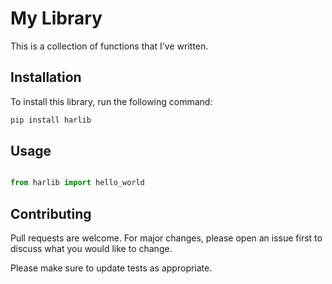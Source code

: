<!-- Write a README.md file for my python library harlib -->
<!-- It contains a collection of functions that I've written -->

# My Library

This is a collection of functions that I've written.

## Installation

To install this library, run the following command:

```bash
pip install harlib
```

## Usage

```python

from harlib import hello_world
```

## Contributing

Pull requests are welcome. For major changes, please open an issue first to discuss what you would like to change.

Please make sure to update tests as appropriate.
